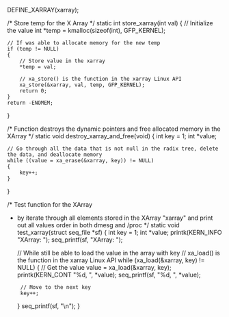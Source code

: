 DEFINE_XARRAY(xarray);

/* Store temp for the X Array */
static int store_xarray(int val)
{
	// Initialize the value
	int *temp = kmalloc(sizeof(int), GFP_KERNEL);

	// If was able to allocate memory for the new temp
	if (temp != NULL)
	{
		// Store value in the xarray
		*temp = val;

		// xa_store() is the function in the xarray Linux API
		xa_store(&xarray, val, temp, GFP_KERNEL);
		return 0;
	}
	return -ENOMEM;
}

/* Function destroys the dynamic pointers and free allocated memory in the XArray */
static void destroy_xarray_and_free(void)
{
	int key = 1;
	int *value;
	
	// Go through all the data that is not null in the radix tree, delete the data, and deallocate memory
	while ((value = xa_erase(&xarray, key)) != NULL)
	{
		key++;
	}
}

/* Test function for the XArray
 * by iterate through all elements stored in the XArray "xarray" and print out all values order in both dmesg and /proc
 */
static void test_xarray(struct seq_file *sf)
{
	int key = 1;
	int *value;
	printk(KERN_INFO "XArray: ");
	seq_printf(sf, "XArray: ");

	// While still be able to load the value in the array with key
	// xa_load() is the function in the xarray Linux API
	while (xa_load(&xarray, key) != NULL)
	{
		// Get the value
		value = xa_load(&xarray, key);
		printk(KERN_CONT "%d, ", *value);
		seq_printf(sf, "%d, ", *value);

		// Move to the next key
		key++;
	}
	seq_printf(sf, "\n");
}